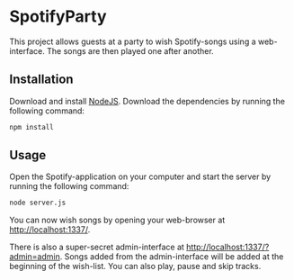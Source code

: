 # SpotifyParty

This project allows guests at a party to wish Spotify-songs using a web-interface. The songs are then played one after
another.

## Installation
Download and install [NodeJS](https://nodejs.org/). Download the dependencies by running the following command:

  ```bash
  npm install
  ```

## Usage

Open the Spotify-application on your computer and start the server by running the following command:

  ```bash
  node server.js
  ```
  
You can now wish songs by opening your web-browser at <http://localhost:1337/>.

There is also a super-secret admin-interface at <http://localhost:1337/?admin=admin>. Songs added from the
admin-interface will be added at the beginning of the wish-list. You can also play, pause and skip tracks.